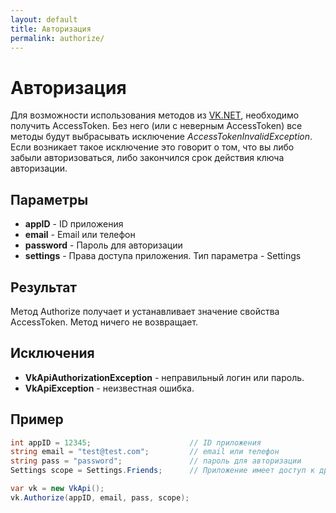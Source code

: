 ```yaml
---
layout: default
title: Авторизация
permalink: authorize/
---
```

# Авторизация
Для возможности использования методов из [VK.NET](http://vknet.github.io/vk), необходимо получить AccessToken. Без него (или с неверным AccessToken) все методы будут выбрасывать исключение *AccessTokenInvalidException*. Если возникает такое исключение это говорит о том, что вы либо забыли авторизоваться, либо закончился срок действия ключа авторизации.

## Параметры
+ **appID** - ID приложения
+ **email** - Email или телефон
+ **password** - Пароль для авторизации
+ **settings** - Права доступа приложения. Тип параметра - Settings

## Результат
Метод Authorize получает и устанавливает значение свойства AccessToken. Метод ничего не возвращает.

## Исключения
+ **VkApiAuthorizationException** - неправильный логин или пароль.
+ **VkApiException** - неизвестная ошибка.

## Пример
```csharp
int appID = 12345;                     	// ID приложения
string email = "test@test.com";        	// email или телефон
string pass = "password";              	// пароль для авторизации
Settings scope = Settings.Friends;  	// Приложение имеет доступ к друзьям

var vk = new VkApi();
vk.Authorize(appID, email, pass, scope);
```

